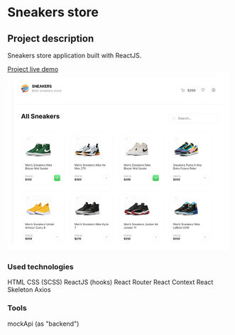 # Sneakers store

## Project description
Sneakers store application built with ReactJS.

[Project live demo](https://rpavlenko.github.io/sneakers-store/) <br />
![](https://raw.githubusercontent.com/rpavlenko/sneakers-store/main/public/img/image.png)

### Used technologies
HTML
CSS (SCSS)
ReactJS (hooks)
React Router
React Context
React Skeleton
Axios

### Tools
mockApi (as "backend")
